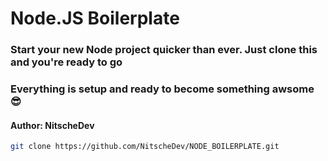 # Node.JS Boilerplate
### Start your new Node project quicker than ever. Just clone this and you're ready to go
### Everything is setup and ready to become something awsome 😎

#### Author: NitscheDev
```bash
git clone https://github.com/NitscheDev/NODE_BOILERPLATE.git
```
